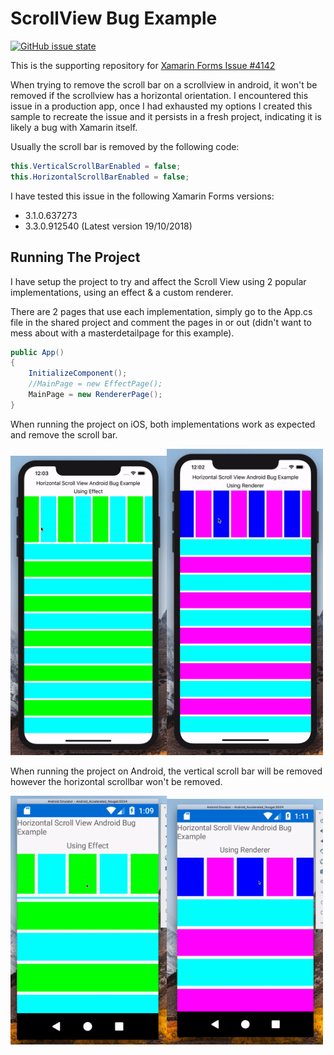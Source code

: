 # ScrollView Bug Example
[![GitHub issue state](https://img.shields.io/github/issues/detail/s/xamarin/Xamarin.Forms/4142.svg)](https://github.com/xamarin/Xamarin.Forms/issues/4142)

This is the supporting repository for [Xamarin Forms Issue #4142](https://github.com/xamarin/Xamarin.Forms/issues/4142)

When trying to remove the scroll bar on a scrollview in android, it won't be removed if the scrollview has a horizontal orientation. I encountered this issue in a production app, once I had exhausted my options I created this sample to recreate the issue and it persists in a fresh project, indicating it is likely a bug with Xamarin itself.

Usually the scroll bar is removed by the following code:

```csharp
this.VerticalScrollBarEnabled = false;
this.HorizontalScrollBarEnabled = false;
```

I have tested this issue in the following Xamarin Forms versions:

- 3.1.0.637273
- 3.3.0.912540 (Latest version 19/10/2018)



## Running The Project

I have setup the project to try and affect the Scroll View using 2 popular implementations, using an effect & a custom renderer.



There are 2 pages that use each implementation, simply go to the App.cs file in the shared project and comment the pages in or out (didn't want to mess about with a masterdetailpage for this example).

```csharp
public App()
{
    InitializeComponent();
    //MainPage = new EffectPage();
    MainPage = new RendererPage();
}
```



When running the project on iOS, both implementations work as expected and remove the scroll bar.

<img src="https://github.com/Axemasta/ScrollView-Bug-Example/blob/master/assets/effect-ios.gif" width="250"><img src="https://github.com/Axemasta/ScrollView-Bug-Example/blob/master/assets/renderer-ios.gif" width="250">


When running the project on Android, the vertical scroll bar will be removed however the horizontal scrollbar won't be removed.

<img src="https://github.com/Axemasta/ScrollView-Bug-Example/blob/master/assets/effect-droid.gif" width="250"><img src="https://github.com/Axemasta/ScrollView-Bug-Example/blob/master/assets/renderer-droid.gif" width="250">
